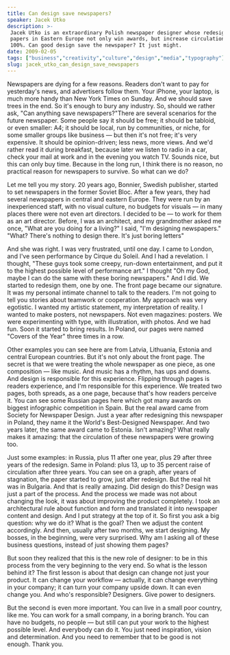 ```yaml
---
title: Can design save newspapers?
speaker: Jacek Utko
description: >-
 Jacek Utko is an extraordinary Polish newspaper designer whose redesigns for
 papers in Eastern Europe not only win awards, but increase circulation by up to
 100%. Can good design save the newspaper? It just might.
date: 2009-02-05
tags: ["business","creativity","culture","design","media","typography"]
slug: jacek_utko_can_design_save_newspapers
---
```


Newspapers are dying for a few reasons. Readers don't want to pay for yesterday's news,
and advertisers follow them. Your iPhone, your laptop, is much more handy than New York
Times on Sunday. And we should save trees in the end. So it's enough to bury any industry.
So, should we rather ask, "Can anything save newspapers?"There are several scenarios for
the future newspaper. Some people say it should be free; it should be tabloid, or even
smaller: A4; it should be local, run by communities, or niche, for some smaller groups
like business — but then it's not free; it's very expensive. It should be opinion-driven;
less news, more views. And we'd rather read it during breakfast, because later we listen
to radio in a car, check your mail at work and in the evening you watch TV. Sounds nice,
but this can only buy time. Because in the long run, I think there is no reason, no
practical reason for newspapers to survive. So what can we do?

Let me tell you my story. 20 years ago, Bonnier, Swedish publisher, started to set
newspapers in the former Soviet Bloc. After a few years, they had several newspapers in
central and eastern Europe. They were run by an inexperienced staff, with no visual
culture, no budgets for visuals — in many places there were not even art directors. I
decided to be — to work for them as an art director. Before, I was an architect, and my
grandmother asked me once, "What are you doing for a living?" I said, "I'm designing
newspapers." "What? There's nothing to design there. It's just boring letters"

And she was right. I was very frustrated, until one day. I came to London, and I've seen
performance by Cirque du Soleil. And I had a revelation. I thought, "These guys took some
creepy, run-down entertainment, and put it to the highest possible level of performance
art." I thought "Oh my God, maybe I can do the same with these boring newspapers." And I
did. We started to redesign them, one by one. The front page became our signature. It was
my personal intimate channel to talk to the readers. I'm not going to tell you stories
about teamwork or cooperation. My approach was very egotistic. I wanted my artistic
statement, my interpretation of reality. I wanted to make posters, not newspapers. Not
even magazines: posters. We were experimenting with type, with illustration, with photos.
And we had fun. Soon it started to bring results. In Poland, our pages were named "Covers
of the Year" three times in a row.

Other examples you can see here are from Latvia, Lithuania, Estonia and central European
countries. But it's not only about the front page. The secret is that we were treating the
whole newspaper as one piece, as one composition — like music. And music has a rhythm, has
ups and downs. And design is responsible for this experience. Flipping through pages is
readers experience, and I'm responsible for this experience. We treated two pages, both
spreads, as a one page, because that's how readers perceive it. You can see some Russian
pages here which got many awards on biggest infographic competition in Spain. But the real
award came from Society for Newspaper Design. Just a year after redesigning this newspaper
in Poland, they name it the World's Best-Designed Newspaper. And two years later, the same
award came to Estonia. Isn't amazing? What really makes it amazing: that the circulation of
these newspapers were growing too.

Just some examples: in Russia, plus 11 after one year, plus 29 after three years of the
redesign. Same in Poland: plus 13, up to 35 percent raise of circulation after three
years. You can see on a graph, after years of stagnation, the paper started to grow, just
after redesign. But the real hit was in Bulgaria. And that is really amazing. Did design do
this? Design was just a part of the process. And the process we made was not about
changing the look, it was about improving the product completely. I took an architectural
rule about function and form and translated it into newspaper content and design. And I
put strategy at the top of it. So first you ask a big question: why we do it? What is the
goal? Then we adjust the content accordingly. And then, usually after two months, we start
designing. My bosses, in the beginning, were very surprised. Why am I asking all of these
business questions, instead of just showing them pages?

But soon they realized that this is the new role of designer: to be in this process from
the very beginning to the very end. So what is the lesson behind it? The first lesson is
about that design can change not just your product. It can change your workflow —
actually, it can change everything in your company; it can turn your company upside down.
It can even change you. And who's responsible? Designers. Give power to designers.

But the second is even more important. You can live in a small poor country, like me. You
can work for a small company, in a boring branch. You can have no budgets, no people — but
still can put your work to the highest possible level. And everybody can do it. You just
need inspiration, vision and determination. And you need to remember that to be good is
not enough. Thank you.

<!--
ad_duration=3.33
comment_count=111
event="TED2009"
external_start_time=0
intro_duration=11.82
is_subtitle_required="False"
is_talk_featured="True"
language="en"
language_swap="False"
native_language="en"
number_of_related_talks=6
number_of_speakers=1
number_of_subtitled_videos=33
number_of_tags=6
number_of_talk_download_languages=33
number_of_talk_more_resources=0
number_of_talk_recommendations=0
number_of_talks_take_actions=0
post_ad_duration=0.83
published_timestamp="2009-03-31 01:00:00"
recording_date="2009-02-05"
speaker_description="Newspaper designer"
speaker_is_published=1
speaker_name="Jacek Utko"
speaker_what_others_say="Who knew that the world's best designed newspapers are in Poland and Estonia?"
talk_name="Can design save newspapers?"
talks_tags=["business","creativity","culture","design","media","typography"]
url_photo_speaker="https://pe.tedcdn.com/images/ted/81218_254x191.jpg"
url_photo_talk="https://pe.tedcdn.com/images/ted/81216_800x600.jpg"
url_webpage="https://www.ted.com/talks/jacek_utko_can_design_save_newspapers"
video_type_name="TED Stage Talk"
-->